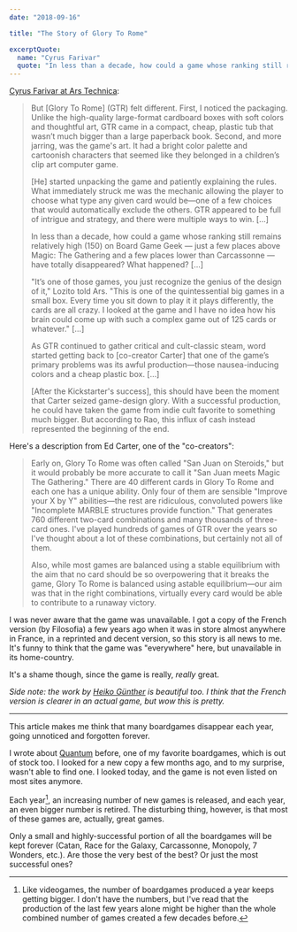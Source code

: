 ```yaml
---
date: "2018-09-16"

title: "The Story of Glory To Rome"

excerptQuote:
  name: "Cyrus Farivar"
  quote: "In less than a decade, how could a game whose ranking still remains relatively high on Board Game Geek have totally disappeared? […] With a successful production, he could have taken the game from indie cult favorite to something much bigger. Instead [it] represented the beginning of the end."
---
```


[Cyrus Farivar at Ars Technica][article]:

> But [Glory To Rome] (GTR) felt different. First, I noticed the packaging. Unlike the high-quality large-format cardboard boxes with soft colors and thoughtful art, GTR came in a compact, cheap, plastic tub that wasn’t much bigger than a large paperback book. Second, and more jarring, was the game's art. It had a bright color palette and cartoonish characters that seemed like they belonged in a children’s clip art computer game.
>
> [He] started unpacking the game and patiently explaining the rules. What immediately struck me was the mechanic allowing the player to choose what type any given card would be—one of a few choices that would automatically exclude the others. GTR appeared to be full of intrigue and strategy, and there were multiple ways to win. […]
>
> In less than a decade, how could a game whose ranking still remains relatively high (150) on Board Game Geek — just a few places above Magic: The Gathering and a few places lower than Carcassonne — have totally disappeared? What happened? […]
>
> "It’s one of those games, you just recognize the genius of the design of it," Lozito told Ars. "This is one of the quintessential big games in a small box. Every time you sit down to play it it plays differently, the cards are all crazy. I looked at the game and I have no idea how his brain could come up with such a complex game out of 125 cards or whatever." […]
>
> As GTR continued to gather critical and cult-classic steam, word started getting back to [co-creator Carter] that one of the game’s primary problems was its awful production—those nausea-inducing colors and a cheap plastic box. […]
>
> [After the Kickstarter's success], this should have been the moment that Carter seized game-design glory. With a successful production, he could have taken the game from indie cult favorite to something much bigger. But according to Rao, this influx of cash instead represented the beginning of the end.

Here's a description from Ed Carter, one of the "co-creators":

> Early on, Glory To Rome was often called "San Juan on Steroids," but it would probably be more accurate to call it "San Juan meets Magic The Gathering." There are 40 different cards in Glory To Rome and each one has a unique ability. Only four of them are sensible "Improve your X by Y" abilities—the rest are ridiculous, convoluted powers like "Incomplete MARBLE structures provide function." That generates 760 different two-card combinations and many thousands of three-card ones. I've played hundreds of games of GTR over the years so I've thought about a lot of these combinations, but certainly not all of them.
>
> Also, while most games are balanced using a stable equilibrium with the aim that no card should be so overpowering that it breaks the game, Glory To Rome is balanced using astable equilibrium—our aim was that in the right combinations, virtually every card would be able to contribute to a runaway victory.

I was never aware that the game was unavailable. I got a copy of the French version (by Filosofia) a few years ago when it was in store almost anywhere in France, in a reprinted and decent version, so this story is all news to me. It's funny to think that the game was "everywhere" here, but unavailable in its home-country.

It's a shame though, since the game is really, _really_ great.

_Side note: the work by [Heiko Günther][heiko] is beautiful too. I think that the French version is clearer in an actual game, but wow this is pretty._

---

This article makes me think that many boardgames disappear each year, going unnoticed and forgotten forever.

I wrote about [Quantum](https://solarsailer.net/2015/09/quantum-post-mortem/) before, one of my favorite boardgames, which is out of stock too. I looked for a new copy a few months ago, and to my surprise, wasn't able to find one. I looked today, and the game is not even listed on most sites anymore.

Each year[^1], an increasing number of new games is released, and each year, an even bigger number is retired. The disturbing thing, however, is that most of these games are, actually, great games.

Only a small and highly-successful portion of all the boardgames will be kept forever (Catan, Race for the Galaxy, Carcassonne, Monopoly, 7 Wonders, etc.). Are those the very best of the best? Or just the most successful ones?


[^1]: Like videogames, the number of boardgames produced a year keeps getting bigger. I don't have the numbers, but I've read that the production of the last few years alone might be higher than the whole combined number of games created a few decades before.

[article]: https://arstechnica.com/gaming/2018/09/how-a-ceo-fiddled-while-beloved-board-game-glory-to-rome-crashed-and-burned/?comments=1
[heiko]: https://www.boardgamegeek.com/thread/643046/poll-would-you-buy-re-design-glory-rome
